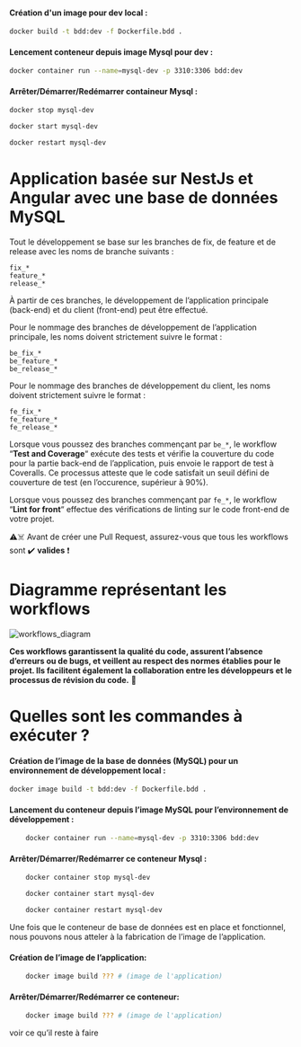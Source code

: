 #### Création d'un image pour dev local : 

```bash
docker build -t bdd:dev -f Dockerfile.bdd .
```


#### Lencement conteneur depuis image Mysql pour dev :

```bash
docker container run --name=mysql-dev -p 3310:3306 bdd:dev
```


#### Arrêter/Démarrer/Redémarrer  containeur Mysql :

```bash
docker stop mysql-dev
```

```bash
docker start mysql-dev
```

```bash
docker restart mysql-dev
```

# Application basée sur NestJs et Angular avec une base de données MySQL

Tout le développement se base sur les branches de fix, de feature et de release avec les noms de branche suivants :

    fix_*
    feature_*
    release_*

À partir de ces branches, le développement de l’application principale (back-end) et du client (front-end) peut être effectué.

Pour le nommage des branches de développement de l’application principale, les noms doivent strictement suivre le format :

    be_fix_*
    be_feature_*
    be_release_*

Pour le nommage des branches de développement du client, les noms doivent strictement suivre le format :

    fe_fix_*
    fe_feature_*
    fe_release_*

Lorsque vous poussez des branches commençant par ```be_*```, le workflow “**Test and Coverage**“ exécute des tests et vérifie la couverture du code pour la partie back-end de l’application, puis envoie le rapport de test à Coveralls.
Ce processus atteste que le code satisfait un seuil défini de couverture de test (en l’occurence, supérieur à 90%).

Lorsque vous poussez des branches commençant par ```fe_*```, le workflow “**Lint for front**“ effectue des vérifications de linting sur le code front-end de votre projet.

⚠️☠️ Avant de créer une Pull Request, assurez-vous que tous les workflows sont ✔️ **valides** ❗

# Diagramme représentant les workflows

![workflows_diagram](https://cdn.discordapp.com/attachments/1157225843194597387/1209958630099517450/V.3.1.drawio.png?ex=65e8d0c9&is=65d65bc9&hm=2e3483ad4f7023aa1b3f461005d0bee2acd7d3bc2c323a2fcad10a49552c17d6&)

**Ces workflows garantissent la qualité du code, assurent l’absence d’erreurs ou de bugs, et veillent au respect des normes établies pour le projet.
Ils facilitent également la collaboration entre les développeurs et le processus de révision du code.** 🚀

# Quelles sont les commandes à exécuter ?

#### Création de l’image de la base de données (MySQL) pour un environnement de développement local :

```bash
docker image build -t bdd:dev -f Dockerfile.bdd .
```

#### Lancement du conteneur depuis l’image MySQL pour l’environnement de développement :

```bash
    docker container run --name=mysql-dev -p 3310:3306 bdd:dev
```

#### Arrêter/Démarrer/Redémarrer ce conteneur Mysql :

```bash
    docker container stop mysql-dev
```
```bash
    docker container start mysql-dev
```
```bash
    docker container restart mysql-dev
```

Une fois que le conteneur de base de données est en place et fonctionnel, nous pouvons nous atteler à la fabrication de l’image de l’application.

#### Création de l’image de l’application:

```bash
    docker image build ??? # (image de l'application)
```

#### Arrêter/Démarrer/Redémarrer ce conteneur:

```bash
    docker image build ??? # (image de l'application)
```

voir ce qu’il reste à faire